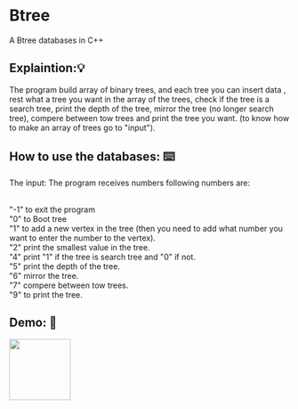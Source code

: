 # Btree
A Btree databases in C++

<h2> Explaintion:💡</h2>
The program build array of binary trees, and each tree you can insert data , rest what a tree you want in the array of the trees, check if the tree is a search tree, print the depth of the tree, mirror the tree (no longer search tree), compere between tow trees and print the tree you want.
(to know how to make an array of trees go to "input").

<h2> How to use the databases: ⌨️ </h2>
The input:
The program receives numbers following numbers are:

<br>"-1" to exit the program
<br>"0" to Boot tree
<br>"1" to add a new vertex in the tree (then you need to add what number you want to enter the number to the vertex).
<br>"2" print the smallest value in the tree.
<br>"4" print "1" if the tree is search tree and "0" if not.
<br>"5" print the depth of the tree.
<br>"6" mirror the tree.
<br>"7" compere between tow trees.
<br>"9" to print the tree.

<h2> Demo: 🧐 </h2>
<img align='middle' src="https://media.giphy.com/media/dUve5HFgu3UtJExQie/giphy.gif" width="110">



